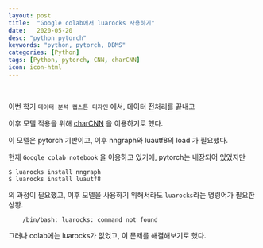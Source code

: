 ```yaml
---
layout: post
title:  "Google colab에서 luarocks 사용하기"
date:   2020-05-20
desc: "python pytorch"
keywords: "python, pytorch, DBMS"
categories: [Python]
tags: [Python, pytorch, CNN, charCNN]
icon: icon-html
---
```


<br>

이번 학기 `데이터 분석 캡스톤 디자인` 에서, 데이터 전처리를 끝내고

이후 모델 적용을 위해 [charCNN]("https://github.com/yoonkim/lstm-char-cnn") 을 이용하기로 했다.


이 모델은 pytorch 기반이고, 이후 nngraph와 luautf8의 load 가 필요했다.

현재 `Google colab notebook` 을 이용하고 있기에, pytorch는 내장되어 있었지만

```
$ luarocks install nngraph
$ luarocks install luautf8
```

의 과정이 필요했고, 이후 모델을 사용하기 위해서라도 `luarocks`라는 명령어가 필요한 상황.


```
    /bin/bash: luarocks: command not found
```


그러나 colab에는 luarocks가 없었고, 이 문제를 해결해보기로 했다.

